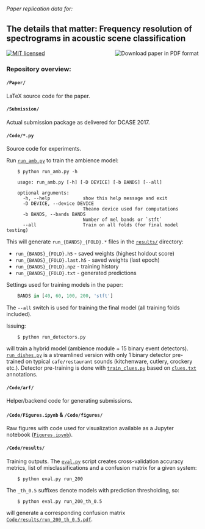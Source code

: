 
###### *Paper replication data for:*

## The details that matter: Frequency resolution of spectrograms in acoustic scene classification

<a href="http://karol.piczak.com/papers/Piczak2017-DCASE.pdf"><img src="https://img.shields.io/badge/paper-PDF-ff69b4.svg" alt="Download paper in PDF format" title="Download paper in PDF format" align="right" /></a>

<a href="LICENSE"><img src="https://img.shields.io/badge/license-MIT-blue.svg" alt="MIT licensed" title="MIT licensed" /></a>


### Repository overview:

#### `/Paper/`

LaTeX source code for the paper.

#### `/Submission/`

Actual submission package as delivered for DCASE 2017.

#### `/Code/*.py`

Source code for experiments.

Run [`run_amb.py`](Code/run_amb.py) to train the ambience model:

```
    $ python run_amb.py -h

    usage: run_amb.py [-h] [-D DEVICE] [-b BANDS] [--all]

    optional arguments:
      -h, --help            show this help message and exit
      -D DEVICE, --device DEVICE
                            Theano device used for computations
      -b BANDS, --bands BANDS
                            Number of mel bands or `stft`
      --all                 Train on all folds (for final model testing)
```

This will generate `run_{BANDS}_{FOLD}.*` files in the [`results/`](Code/results/) directory:

- `run_{BANDS}_{FOLD}.h5` - saved weights (highest holdout score)
- `run_{BANDS}_{FOLD}.last.h5` - saved weights (last epoch)
- `run_{BANDS}_{FOLD}.npz` - training history
- `run_{BANDS}_{FOLD}.txt` - generated predictions

Settings used for training models in the paper:

```python
    BANDS in [40, 60, 100, 200, 'stft']
```

The `--all` switch is used for training the final model (all training folds included).

Issuing:

```shell
    $ python run_detectors.py
```

will train a hybrid model (ambience module + 15 binary event detectors). [`run_dishes.py`](Code/run_dishes.py) is
a streamlined version with only 1 binary detector pre-trained on typical `cafe/restaurant` sounds
(kitchenware, cutlery, crockery etc.). Detector pre-training is done with [`train_clues.py`](Code/train_clues.py) based on [`clues.txt`](Code/clues.txt) annotations.

#### `/Code/arf/`

Helper/backend code for generating submissions.

#### `/Code/Figures.ipynb` & `/Code/figures/`

Raw figures with code used for visualization available as a Jupyter notebook ([`Figures.ipynb`](Code/Figures.ipynb)).

#### `/Code/results/`

Training outputs. The [`eval.py`](Code/eval.py) script creates cross-validation accuracy metrics, list of misclassifications
and a confusion matrix for a given system:

```
    $ python eval.py run_200
```

The `_th_0.5` suffixes denote models with prediction thresholding, so:

```
    $ python eval.py run_200_th_0.5
```

will generate a corresponding confusion matrix [`Code/results/run_200_th_0.5.pdf`](Code/results/run_200_th_0.5.pdf).
